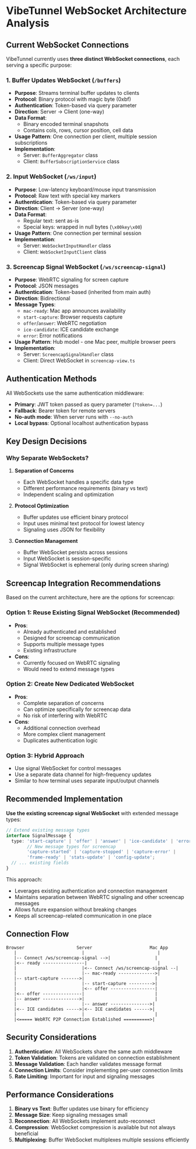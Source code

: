 # VibeTunnel WebSocket Architecture Analysis

## Current WebSocket Connections

VibeTunnel currently uses **three distinct WebSocket connections**, each serving a specific purpose:

### 1. **Buffer Updates WebSocket** (`/buffers`)
- **Purpose**: Streams terminal buffer updates to clients
- **Protocol**: Binary protocol with magic byte (0xbf)
- **Authentication**: Token-based via query parameter
- **Direction**: Server → Client (one-way)
- **Data Format**: 
  - Binary encoded terminal snapshots
  - Contains cols, rows, cursor position, cell data
- **Usage Pattern**: One connection per client, multiple session subscriptions
- **Implementation**:
  - Server: `BufferAggregator` class
  - Client: `BufferSubscriptionService` class

### 2. **Input WebSocket** (`/ws/input`)
- **Purpose**: Low-latency keyboard/mouse input transmission
- **Protocol**: Raw text with special key markers
- **Authentication**: Token-based via query parameter
- **Direction**: Client → Server (one-way)
- **Data Format**:
  - Regular text: sent as-is
  - Special keys: wrapped in null bytes (`\x00key\x00`)
- **Usage Pattern**: One connection per terminal session
- **Implementation**:
  - Server: `WebSocketInputHandler` class
  - Client: `WebSocketInputClient` class

### 3. **Screencap Signal WebSocket** (`/ws/screencap-signal`)
- **Purpose**: WebRTC signaling for screen capture
- **Protocol**: JSON messages
- **Authentication**: Token-based (inherited from main auth)
- **Direction**: Bidirectional
- **Message Types**:
  - `mac-ready`: Mac app announces availability
  - `start-capture`: Browser requests capture
  - `offer`/`answer`: WebRTC negotiation
  - `ice-candidate`: ICE candidate exchange
  - `error`: Error notifications
- **Usage Pattern**: Hub model - one Mac peer, multiple browser peers
- **Implementation**:
  - Server: `ScreencapSignalHandler` class
  - Client: Direct WebSocket in `screencap-view.ts`

## Authentication Methods

All WebSockets use the same authentication middleware:
- **Primary**: JWT token passed as query parameter (`?token=...`)
- **Fallback**: Bearer token for remote servers
- **No-auth mode**: When server runs with `--no-auth`
- **Local bypass**: Optional localhost authentication bypass

## Key Design Decisions

### Why Separate WebSockets?

1. **Separation of Concerns**
   - Each WebSocket handles a specific data type
   - Different performance requirements (binary vs text)
   - Independent scaling and optimization

2. **Protocol Optimization**
   - Buffer updates use efficient binary protocol
   - Input uses minimal text protocol for lowest latency
   - Signaling uses JSON for flexibility

3. **Connection Management**
   - Buffer WebSocket persists across sessions
   - Input WebSocket is session-specific
   - Signal WebSocket is ephemeral (only during screen sharing)

## Screencap Integration Recommendations

Based on the current architecture, here are the options for screencap:

### Option 1: Reuse Existing Signal WebSocket (Recommended)
- **Pros**:
  - Already authenticated and established
  - Designed for screencap communication
  - Supports multiple message types
  - Existing infrastructure
- **Cons**:
  - Currently focused on WebRTC signaling
  - Would need to extend message types

### Option 2: Create New Dedicated WebSocket
- **Pros**:
  - Complete separation of concerns
  - Can optimize specifically for screencap data
  - No risk of interfering with WebRTC
- **Cons**:
  - Additional connection overhead
  - More complex client management
  - Duplicates authentication logic

### Option 3: Hybrid Approach
- Use signal WebSocket for control messages
- Use a separate data channel for high-frequency updates
- Similar to how terminal uses separate input/output channels

## Recommended Implementation

**Use the existing screencap signal WebSocket** with extended message types:

```typescript
// Extend existing message types
interface SignalMessage {
  type: 'start-capture' | 'offer' | 'answer' | 'ice-candidate' | 'error' | 'ready' | 'mac-ready' |
        // New message types for screencap
        'capture-started' | 'capture-stopped' | 'capture-error' |
        'frame-ready' | 'stats-update' | 'config-update';
  // ... existing fields
}
```

This approach:
- Leverages existing authentication and connection management
- Maintains separation between WebRTC signaling and other screencap messages
- Allows future expansion without breaking changes
- Keeps all screencap-related communication in one place

## Connection Flow

```
Browser                    Server                      Mac App
   |                         |                            |
   |-- Connect /ws/screencap-signal -->|                 |
   |<-- ready ----------------|                           |
   |                         |<-- Connect /ws/screencap-signal --|
   |                         |-- mac-ready -------------->|
   |-- start-capture ------->|                           |
   |                         |-- start-capture --------->|
   |                         |<-- offer -----------------|
   |<-- offer ---------------|                           |
   |-- answer -------------->|                           |
   |                         |-- answer --------------->|
   |<-- ICE candidates ----->|<-- ICE candidates ------>|
   |                         |                           |
   |<===== WebRTC P2P Connection Established ==========>|
```

## Security Considerations

1. **Authentication**: All WebSockets share the same auth middleware
2. **Token Validation**: Tokens are validated on connection establishment
3. **Message Validation**: Each handler validates message format
4. **Connection Limits**: Consider implementing per-user connection limits
5. **Rate Limiting**: Important for input and signaling messages

## Performance Considerations

1. **Binary vs Text**: Buffer updates use binary for efficiency
2. **Message Size**: Keep signaling messages small
3. **Reconnection**: All WebSockets implement auto-reconnect
4. **Compression**: WebSocket compression is available but not always beneficial
5. **Multiplexing**: Buffer WebSocket multiplexes multiple sessions efficiently